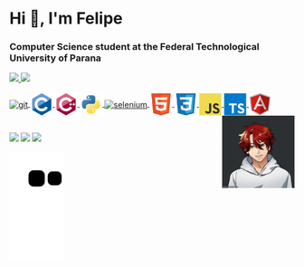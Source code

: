 <h1 align="left">Hi 👋, I'm Felipe</h1>
<h3 align="left">Computer Science student at the Federal Technological University of Parana</h3>

<div>
  <a href="https://github.com/felipolis">
  <img height="180em" src="https://github-readme-stats.vercel.app/api?username=felipolis&show_icons=true&theme=onedark&include_all_commits=true&count_private=true"/>
  <img height="180em" src="https://github-readme-stats.vercel.app/api/top-langs/?username=felipolis&layout=compact&langs_count=16&theme=onedark"/>
<div>
  
<div style="display: inline_block"><br>
  <img align="center" alt="git" height="40" width="40" src="https://www.vectorlogo.zone/logos/git-scm/git-scm-icon.svg">
  <img align="center" alt="c" height="40" width="40" src="https://raw.githubusercontent.com/devicons/devicon/master/icons/c/c-original.svg">
  <img align="center" alt="cpp" height="40" width="40" src="https://github.com/devicons/devicon/blob/master/icons/cplusplus/cplusplus-original.svg">
  <img align="center" alt="python" height="40" width="40" src="https://raw.githubusercontent.com/devicons/devicon/master/icons/python/python-original.svg">
  <img align="center" alt="selenium" height="40" width="40" src="https://raw.githubusercontent.com/detain/svg-logos/780f25886640cef088af994181646db2f6b1a3f8/svg/selenium-logo.svg">
  <img align="center" alt="html5" height="40" width="40" src="https://github.com/devicons/devicon/blob/master/icons/html5/html5-original.svg">
  <img align="center" alt="css3" height="40" width="40" src="https://github.com/devicons/devicon/blob/master/icons/css3/css3-original.svg">
  <img align="center" alt="js" height="40" width="40" src="https://github.com/devicons/devicon/blob/master/icons/javascript/javascript-original.svg">
  <img align="center" alt="ts" height="40" width="40" src="https://github.com/devicons/devicon/blob/master/icons/typescript/typescript-original.svg">
  <img align="center" alt="angular" height="40" width="40" src="https://github.com/devicons/devicon/blob/master/icons/angularjs/angularjs-original.svg">
  <img align="right" alt="Rafa-yoda" height="128" width="128" src="https://github.com/felipolis/felipolis/blob/main/meuavatar.gif">
</div>

  ##

<div> 
  <a href="https://www.instagram.com/felipeacmendes/" target="_blank"><img src="https://img.shields.io/badge/-Instagram-%23E4405F?style=for-the-badge&logo=instagram&logoColor=white" target="_blank"></a>
  <a href = "mailto: felipecunhamendes@gmail.com"><img src="https://img.shields.io/badge/-Gmail-%23333?style=for-the-badge&logo=gmail&logoColor=white" target="_blank"></a>
  <a href="https://www.linkedin.com/in/felipeacmendes/" target="_blank"><img src="https://img.shields.io/badge/-LinkedIn-%230077B5?style=for-the-badge&logo=linkedin&logoColor=white" target="_blank"></a>
  
  ![Snake animation](https://github.com/felipolis/felipolis/blob/output/github-contribution-grid-snake.svg)
</div>

